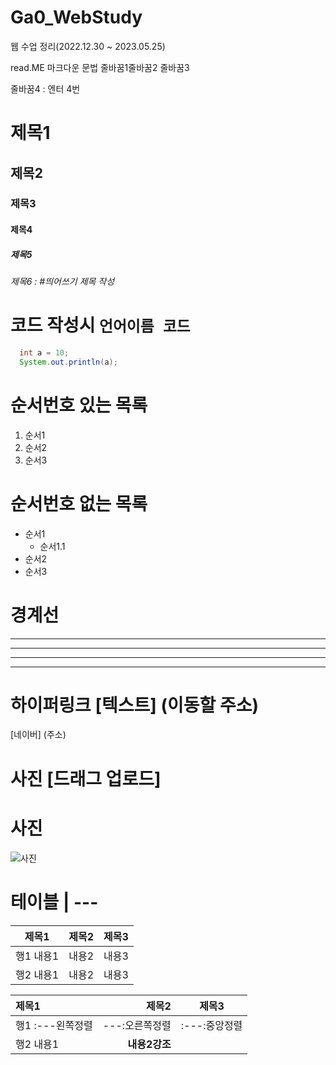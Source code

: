 # Ga0_WebStudy
웹 수업 정리(2022.12.30 ~ 2023.05.25)

read.ME 마크다운 문법
줄바꿈1줄바꿈2
줄바꿈3

줄바꿈4 : 엔터 4번

# 제목1
## 제목2
### 제목3
#### 제목4
##### 제목5
###### 제목6 : #띄어쓰기 제목 작성

# 코드 작성시 ```언어이름 코드 ```

```java
  int a = 10;
  System.out.println(a);

```

# 순서번호 있는 목록
1. 순서1
2. 순서2
3. 순서3

# 순서번호 없는 목록
- 순서1
  - 순서1.1    
- 순서2
- 순서3


# 경계선
---
----
-----
------


# 하이퍼링크 [텍스트] (이동할 주소)
[네이버] (주소)

# 사진 [드래그 업로드]
# 사진
![사진](https://user-images.githubusercontent.com/121651318/216250068-5db6fc8e-319f-4953-8ea0-ffbd479523d5.jpg)

# 테이블 | ---
|제목1|제목2|제목3|
|---|---|---|
|행1 내용1|내용2|내용3|
|행2 내용1|내용2|내용3|


|제목1|제목2|제목3|
|:---|---:|:---:|
|행1 :---왼쪽정렬|---:오른쪽정렬|:---:중앙정렬|
|행2 내용1|**내용2강조**| |



